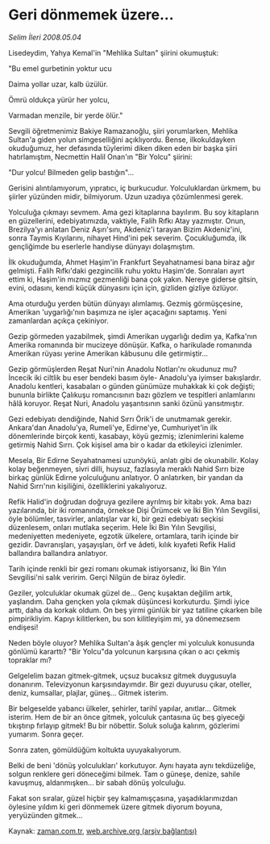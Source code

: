 # Geri dönmemek üzere...

*Selim İleri 2008.05.04*

<tr><td class="metin" colspan="2" style="padding-top: 20px; padding-left: 5px; padding-right: 10px;">Lisedeydim, Yahya Kemal'in "Mehlika Sultan" şiirini okumuştuk:</td></tr><tr><td class="metin" colspan="2" style="padding-top: 20px; padding-left: 5px; padding-right: 10px;"><p>"Bu emel gurbetinin yoktur ucu
<p>Daima yollar uzar, kalb üzülür.
<p>Ömrü oldukça yürür her yolcu,
<p>Varmadan menzile, bir yerde ölür."
<p>Sevgili öğretmenimiz Bakiye Ramazanoğlu, şiiri yorumlarken, Mehlika Sultan'a giden yolun simgeselliğini açıklıyordu. Bense, ilkokuldayken okuduğumuz, her defasında tüylerimi diken diken eden bir başka şiiri hatırlamıştım, Necmettin Halil Onan'ın "Bir Yolcu" şiirini:
<p>"Dur yolcu! Bilmeden gelip bastığın"...
<p>Gerisini alıntılamıyorum, yıpratıcı, iç burkucudur. Yolculuklardan ürkmem, bu şiirler yüzünden midir, bilmiyorum. Uzun uzadıya çözümlenmesi gerek.
<p>Yolculuğa çıkmayı sevmem. Ama gezi kitaplarına bayılırım. Bu soy kitapların en güzellerini, edebiyatımızda, vaktiyle, Falih Rıfkı Atay yazmıştır. Onun, Brezilya'yı anlatan Deniz Aşırı'sını, Akdeniz'i tarayan Bizim Akdeniz'ini, sonra Taymis Kıyılarını, nihayet Hind'ini pek severim. Çocukluğumda, ilk gençliğimde bu eserlerle handiyse dünyayı dolaşmıştım.
<p>İlk okuduğumda, Ahmet Haşim'in Frankfurt Seyahatnamesi bana biraz ağır gelmişti. Falih Rıfkı'daki gezgincilik ruhu yoktu Haşim'de. Sonraları ayırt ettim ki, Haşim'in mızmız gezmenliği bana çok yakın. Nereye giderse gitsin, evini, odasını, kendi küçük dünyasını için için, gizliden gizliye özlüyor.
<p>Ama oturduğu yerden bütün dünyayı alımlamış. Gezmiş görmüşçesine, Amerikan 'uygarlığı'nın başımıza ne işler açacağını saptamış. Yeni zamanlardan açıkça çekiniyor.
<p>Gezip görmeden yazabilmek, şimdi Amerikan uygarlığı dedim ya, Kafka'nın Amerika romanında bir mucizeye dönüşür. Kafka, o harikulade romanında Amerikan rüyası yerine Amerikan kâbusunu dile getirmiştir...
<p>Gezip görmüşlerden Reşat Nuri'nin Anadolu Notları'nı okudunuz mu? İncecik iki ciltlik bu eser bendeki basım öyle- Anadolu'ya iyimser bakışlardır. Anadolu kentleri, kasabaları o günden günümüze muhakkak ki çok değişti; bununla birlikte Çalıkuşu romancısının bazı gözlem ve tespitleri anlamlarını hâlâ koruyor. Reşat Nuri, Anadolu yaşantısının sanki özünü yansıtmıştır.
<p>Gezi edebiyatı dendiğinde, Nahid Sırrı Örik'i de unutmamak gerekir. Ankara'dan Anadolu'ya, Rumeli'ye, Edirne'ye, Cumhuriyet'in ilk dönemlerinde birçok kenti, kasabayı, köyü gezmiş; izlenimlerini kaleme getirmiş Nahid Sırrı. Çok kişisel ama bir o kadar da etkileyici izlenimler.
<p>Mesela, Bir Edirne Seyahatnamesi uzunöykü, anlatı gibi de okunabilir. Kolay kolay beğenmeyen, sivri dilli, huysuz, fazlasıyla meraklı Nahid Sırrı bize birkaç günlük Edirne yolculuğunu anlatıyor. O anlatırken, bir yandan da Nahid Sırrı'nın kişiliğini, özelliklerini yakalıyoruz.
<p>Refik Halid'in doğrudan doğruya gezilere ayrılmış bir kitabı yok. Ama bazı yazılarında, bir iki romanında, örnekse Dişi Örümcek ve İki Bin Yılın Sevgilisi, öyle bölümler, tasvirler, anlatışlar var ki, bir gezi edebiyatı seçkisi düzenlesem, onları mutlaka seçerim. Hele İki Bin Yılın Sevgilisi, medeniyetten medeniyete, egzotik ülkelere, ortamlara, tarih içinde bir gezidir. Davranışları, yaşayışları, örf ve âdeti, kılık kıyafeti Refik Halid ballandıra ballandıra anlatıyor.
<p>Tarih içinde renkli bir gezi romanı okumak istiyorsanız, İki Bin Yılın Sevgilisi'ni salık veririm. Gerçi Nilgün de biraz öyledir.
<p>Geziler, yolculuklar okumak güzel de... Genç kuşaktan değilim artık, yaşlandım. Daha gençken yola çıkmak düşüncesi korkuturdu. Şimdi iyice arttı, daha da korkak oldum. On beş yirmi günlük bir yaz tatiline çıkarken bile pimpirikliyim. Kapıyı kilitlerken, bu son kilitleyişim mi, ya dönemezsem endişesi!
<p>Neden böyle oluyor? Mehlika Sultan'a âşık gençler mi yolculuk konusunda gönlümü kararttı? "Bir Yolcu"da yolcunun karşısına çıkan o acı çekmiş topraklar mı?
<p>Gelgelelim bazan gitmek-gitmek, uçsuz bucaksız gitmek duygusuyla donanırım. Televizyonun karşısındayımdır. Bir gezi duyurusu çıkar, oteller, deniz, kumsallar, plajlar, güneş... Gitmek isterim.
<p>Bir belgeselde yabancı ülkeler, şehirler, tarihî yapılar, anıtlar... Gitmek isterim. Hem de bir an önce gitmek, yolculuk çantasına üç beş giyeceği tıkıştırıp fırlayıp gitmek! Bu bir nöbettir. Soluk soluğa kalırım, gözlerimi yumarım. Sonra geçer.
<p>Sonra zaten, gömüldüğüm koltukta uyuyakalıyorum.
<p>Belki de beni 'dönüş yolculukları' korkutuyor. Aynı hayata aynı tekdüzeliğe, solgun renklere geri döneceğimi bilmek. Tam o güneşe, denize, sahile kavuşmuş, aldanmışken... bir sabah dönüş yolculuğu.
<p>Fakat son sıralar, güzel hiçbir şey kalmamışçasına, yaşadıklarımızdan öylesine yıldım ki geri dönmemek üzere gitmek diyorum boyuna, yeryüzünden gitmek...<br/></p></p></p></p></p></p></p></p></p></p></p></p></p></p></p></p></p></p></p></p></p></p></p></td></tr>

Kaynak: [zaman.com.tr](http://zaman.com.tr/yazar.do?yazino=684957), [web.archive.org (arşiv bağlantısı)](http://web.archive.org/web/20080506075019/http://www.zaman.com.tr:80/yazar.do?yazino=684957)
